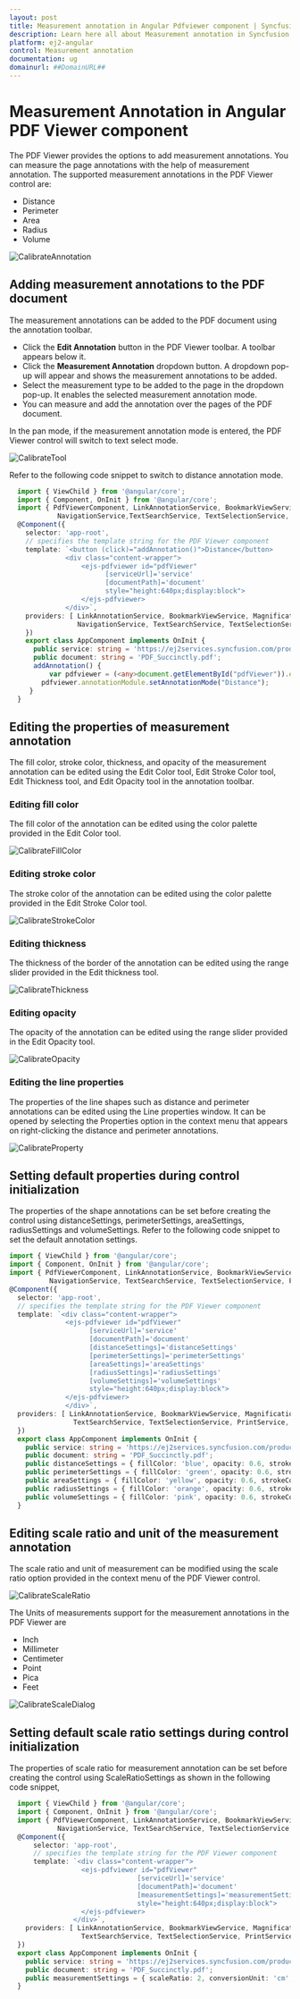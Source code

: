 ```yaml
---
layout: post
title: Measurement annotation in Angular Pdfviewer component | Syncfusion
description: Learn here all about Measurement annotation in Syncfusion Angular Pdfviewer component of Syncfusion Essential JS 2 and more.
platform: ej2-angular
control: Measurement annotation 
documentation: ug
domainurl: ##DomainURL##
---
```


# Measurement Annotation in Angular PDF Viewer component

The PDF Viewer provides the options to add measurement annotations. You can measure the page annotations with the help of measurement annotation. The supported measurement annotations in the PDF Viewer control are:

* Distance
* Perimeter
* Area
* Radius
* Volume

![CalibrateAnnotation](../../pdfviewer/images/calibrate_annotation.png)

## Adding measurement annotations to the PDF document

The measurement annotations can be added to the PDF document using the annotation toolbar.

* Click the **Edit Annotation** button in the PDF Viewer toolbar. A toolbar appears below it.
* Click the **Measurement Annotation** dropdown button. A dropdown pop-up will appear and shows the measurement annotations to be added.
* Select the measurement type to be added to the page in the dropdown pop-up. It enables the selected measurement annotation mode.
* You can measure and add the annotation over the pages of the PDF document.

In the pan mode, if the measurement annotation mode is entered, the PDF Viewer control will switch to text select mode.

![CalibrateTool](../../pdfviewer/images/calibrate_tool.png)

Refer to the following code snippet to switch to distance annotation mode.

```typescript
  import { ViewChild } from '@angular/core';
  import { Component, OnInit } from '@angular/core';
  import { PdfViewerComponent, LinkAnnotationService, BookmarkViewService, MagnificationService, ThumbnailViewService, ToolbarService,
            NavigationService,TextSearchService, TextSelectionService, PrintService, AnnotationService } from '@syncfusion/ej2-angular-pdfviewer';
  @Component({
    selector: 'app-root',
    // specifies the template string for the PDF Viewer component
    template: `<button (click)="addAnnotation()">Distance</button>
              <div class="content-wrapper">
                  <ejs-pdfviewer id="pdfViewer"
                        [serviceUrl]='service'
                        [documentPath]='document'
                        style="height:640px;display:block">
                  </ejs-pdfviewer>
              </div>`,
    providers: [ LinkAnnotationService, BookmarkViewService, MagnificationService, ThumbnailViewService, ToolbarService, \
                 NavigationService, TextSearchService, TextSelectionService, PrintService, AnnotationService  ]
    })
    export class AppComponent implements OnInit {
      public service: string = 'https://ej2services.syncfusion.com/production/web-services/api/pdfviewer';
      public document: string = 'PDF_Succinctly.pdf';
      addAnnotation() {
          var pdfviewer = (<any>document.getElementById("pdfViewer")).ej2_instances[0];
        pdfviewer.annotationModule.setAnnotationMode("Distance");
     }
  }
```

## Editing the properties of measurement annotation

The fill color, stroke color, thickness, and opacity of the measurement annotation can be edited using the Edit Color tool, Edit Stroke Color tool, Edit Thickness tool, and Edit Opacity tool in the annotation toolbar.

### Editing fill color

The fill color of the annotation can be edited using the color palette provided in the Edit Color tool.

![CalibrateFillColor](../../pdfviewer/images/calibrate_fillcolor.png)

### Editing stroke color

The stroke color of the annotation can be edited using the color palette provided in the Edit Stroke Color tool.

![CalibrateStrokeColor](../../pdfviewer/images/calibrate_stroke.png)

### Editing thickness

The thickness of the border of the annotation can be edited using the range slider provided in the Edit thickness tool.

![CalibrateThickness](../../pdfviewer/images/calibrate_thickness.png)

### Editing opacity

The opacity of the annotation can be edited using the range slider provided in the Edit Opacity tool.

![CalibrateOpacity](../../pdfviewer/images/calibarte_opacity.png)

### Editing the line properties

The properties of the line shapes such as distance and perimeter annotations can be edited using the Line properties window. It can be opened by selecting the Properties option in the context menu that appears on right-clicking the distance and perimeter annotations.

![CalibrateProperty](../../pdfviewer/images/calibrate_lineprop.png)

## Setting default properties during control initialization

The properties of the shape annotations can be set before creating the control using distanceSettings, perimeterSettings, areaSettings, radiusSettings and volumeSettings.
Refer to the following code snippet to set the default annotation settings.

```typescript
import { ViewChild } from '@angular/core';
import { Component, OnInit } from '@angular/core';
import { PdfViewerComponent, LinkAnnotationService, BookmarkViewService, MagnificationService, ThumbnailViewService, ToolbarService,
          NavigationService, TextSearchService, TextSelectionService, PrintService, AnnotationService } from '@syncfusion/ej2-angular-pdfviewer';
@Component({
  selector: 'app-root',
  // specifies the template string for the PDF Viewer component
  template: `<div class="content-wrapper">
              <ejs-pdfviewer id="pdfViewer"
                    [serviceUrl]='service'
                    [documentPath]='document'
                    [distanceSettings]='distanceSettings'
                    [perimeterSettings]='perimeterSettings'
                    [areaSettings]='areaSettings'
                    [radiusSettings]='radiusSettings'
                    [volumeSettings]='volumeSettings'
                    style="height:640px;display:block">
              </ejs-pdfviewer>
              </div>`,
  providers: [ LinkAnnotationService, BookmarkViewService, MagnificationService, ThumbnailViewService,ToolbarService, NavigationService,
                TextSearchService, TextSelectionService, PrintService, AnnotationService]
  })
  export class AppComponent implements OnInit {
    public service: string = 'https://ej2services.syncfusion.com/production/web-services/api/pdfviewer';
    public document: string = 'PDF_Succinctly.pdf';
    public distanceSettings = { fillColor: 'blue', opacity: 0.6, strokeColor: 'green' };
    public perimeterSettings = { fillColor: 'green', opacity: 0.6, strokeColor: 'blue' };
    public areaSettings = { fillColor: 'yellow', opacity: 0.6, strokeColor: 'orange' };
    public radiusSettings = { fillColor: 'orange', opacity: 0.6, strokeColor: 'pink' };
    public volumeSettings = { fillColor: 'pink', opacity: 0.6, strokeColor: 'yellow' };
  }
```

## Editing scale ratio and unit of the measurement annotation

The scale ratio and unit of measurement can be modified using the scale ratio option provided in the context menu of the PDF Viewer control.

![CalibrateScaleRatio](../../pdfviewer/images/calibrate_scaleratio.png)

The Units of measurements support for the measurement annotations in the PDF Viewer are

* Inch
* Millimeter
* Centimeter
* Point
* Pica
* Feet

![CalibrateScaleDialog](../../pdfviewer/images/calibrate_scaledialog.png)

## Setting default scale ratio settings during control initialization

The properties of scale ratio for measurement annotation can be set before creating the control using ScaleRatioSettings as shown in the following code snippet,

```typescript
  import { ViewChild } from '@angular/core';
  import { Component, OnInit } from '@angular/core';
  import { PdfViewerComponent, LinkAnnotationService, BookmarkViewService, MagnificationService, ThumbnailViewService, ToolbarService,
            NavigationService, TextSearchService, TextSelectionService, PrintService, AnnotationService } from '@syncfusion/ej2-angular-pdfviewer';
  @Component({
      selector: 'app-root',
      // specifies the template string for the PDF Viewer component
      template: `<div class="content-wrapper">
                  <ejs-pdfviewer id="pdfViewer"
                                [serviceUrl]='service'
                                [documentPath]='document'
                                [measurementSettings]='measurementSettings'
                                style="height:640px;display:block">
                  </ejs-pdfviewer>
                </div>`,
    providers: [ LinkAnnotationService, BookmarkViewService, MagnificationService, ThumbnailViewService,ToolbarService, NavigationService,
                  TextSearchService, TextSelectionService, PrintService, AnnotationService]
  })
  export class AppComponent implements OnInit {
    public service: string = 'https://ej2services.syncfusion.com/production/web-services/api/pdfviewer';
    public document: string = 'PDF_Succinctly.pdf';
    public measurementSettings = { scaleRatio: 2, conversionUnit: 'cm', displayUnit: 'cm' };
  }
```
